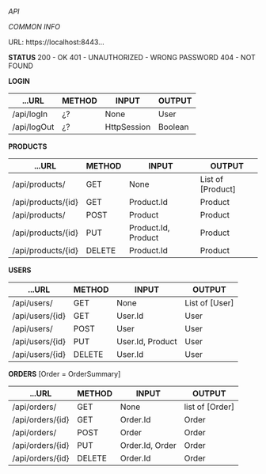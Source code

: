 *API*

*COMMON INFO*

URL:    https://localhost:8443...

**STATUS** 
200 - OK
401 - UNAUTHORIZED - WRONG PASSWORD
404 - NOT FOUND


**LOGIN** 

...URL              | METHOD    | INPUT                   | OUTPUT 
---                 | ---       | ---                     | --- 
/api/logIn          | ¿?        | None                    | User
/api/logOut         | ¿?        | HttpSession             | Boolean


**PRODUCTS**

...URL              | METHOD    | INPUT                   | OUTPUT 
---                 | ---       | ---                     | --- 
/api/products/      | GET       | None                    | List of [Product]
/api/products/{id}  | GET       | Product.Id              | Product
/api/products/      | POST      | Product                 | Product 
/api/products/{id}  | PUT       | Product.Id, Product     | Product 
/api/products/{id}  | DELETE    | Product.Id              | Product 


**USERS**

...URL              | METHOD    | INPUT                   | OUTPUT 
---                 | ---       | ---                     | --- 
/api/users/         | GET       | None                    | List of [User] 
/api/users/{id}     | GET       | User.Id                 | User
/api/users/         | POST      | User                    | User
/api/users/{id}     | PUT       | User.Id, Product        | User 
/api/users/{id}     | DELETE    | User.Id                 | User 


**ORDERS**  [Order = OrderSummary]

...URL              | METHOD    | INPUT                   | OUTPUT 
---                 | ---       | ---                     | --- 
/api/orders/        | GET       | None                    | list of [Order]               
/api/orders/{id}    | GET       | Order.Id                | Order     
/api/orders/        | POST      | Order                   | Order                     
/api/orders/{id}    | PUT       | Order.Id, Order         | Order    
/api/orders/{id}    | DELETE    | Order.Id                | Order    
